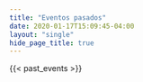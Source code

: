 ```yaml
---
title: "Eventos pasados"
date: 2020-01-17T15:09:45-04:00
layout: "single"
hide_page_title: true
---
```


{{< past_events >}}